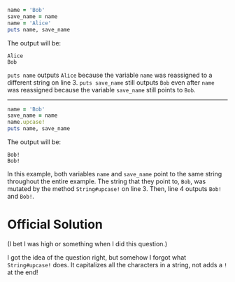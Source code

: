 ```ruby
name = 'Bob'
save_name = name
name = 'Alice'
puts name, save_name
```
The output will be:
```
Alice
Bob
```
`puts name` outputs `Alice` because the variable `name` was reassigned to a different string on line 3.
`puts save_name` still outputs `Bob` even after `name` was reassigned because the variable `save_name` still points to `Bob`.

---
```ruby
name = 'Bob'
save_name = name
name.upcase!
puts name, save_name
```
The output will be:
```
Bob!
Bob!
```
In this example, both variables `name` and `save_name` point to the same string throughout the entire example. The string that they point to, `Bob`, was mutated by the method `String#upcase!` on line 3. Then, line 4 outputs `Bob!` and `Bob!`.
# Official Solution
(I bet I was high or something when I did this question.)

I got the idea of the question right, but somehow I forgot what `String#upcase!` does. It capitalizes all the characters in a string, not adds a `!` at the end!